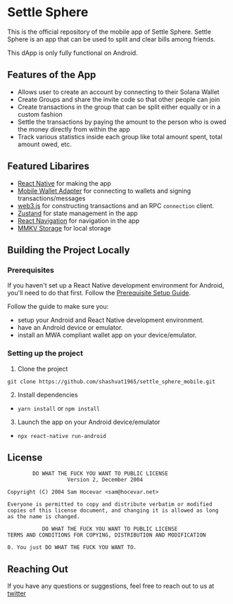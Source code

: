 # Settle Sphere 

This is the official repository of the mobile app of Settle Sphere. Settle Sphere is an app that can be used to split and clear bills among friends.

This dApp is only fully functional on Android.

## Features of the App
- Allows user to create an account by connecting to their Solana Wallet
- Create Groups and share the invite code so that other people can join
- Create transactions in the group that can be split either equally or in a custom fashion
- Settle the transactions by paying the amount to the person who is owed the money directly from within the app
- Track various statistics inside each group like total amount spent, total amount owed, etc.

## Featured Libarires
- [React Native](https://reactnative.dev) for making the app
- [Mobile Wallet Adapter](https://github.com/solana-mobile/mobile-wallet-adapter/tree/main/js/packages/mobile-wallet-adapter-protocol) for connecting to wallets and signing transactions/messages
- [web3.js](https://solana-labs.github.io/solana-web3.js/) for constructing transactions and an RPC `connection` client.
- [Zustand](https://zustand-demo.pmnd.rs/) for state management in the app
- [React Navigation](https://reactnavigation.org) for navigation in the app
- [MMKV Storage](https://github.com/mrousavy/react-native-mmkv) for local storage

## Building the Project Locally
### Prerequisites

If you haven't set up a React Native development environment for Android, you'll need to do that first. Follow the [Prerequisite Setup Guide](https://docs.solanamobile.com/getting-started/development-setup).

Follow the guide to make sure you:
- setup your Android and React Native development environment.
- have an Android device or emulator.
- install an MWA compliant wallet app on your device/emulator.
   
### Setting up the project
1. Clone the project
```
git clone https://github.com/shashvat1965/settle_sphere_mobile.git
```
2. Install dependencies
- `yarn install` or `npm install`
3. Launch the app on your Android device/emulator
- `npx react-native run-android`

## License
 ```     
         DO WHAT THE FUCK YOU WANT TO PUBLIC LICENSE 
                    Version 2, December 2004 

Copyright (C) 2004 Sam Hocevar <sam@hocevar.net>

Everyone is permitted to copy and distribute verbatim or modified
copies of this license document, and changing it is allowed as long
as the name is changed.

            DO WHAT THE FUCK YOU WANT TO PUBLIC LICENSE 
TERMS AND CONDITIONS FOR COPYING, DISTRIBUTION AND MODIFICATION

0. You just DO WHAT THE FUCK YOU WANT TO.
```

## Reaching Out
If you have any questions or suggestions, feel free to reach out to us at [twitter](https://twitter.com/0x__carnage)



